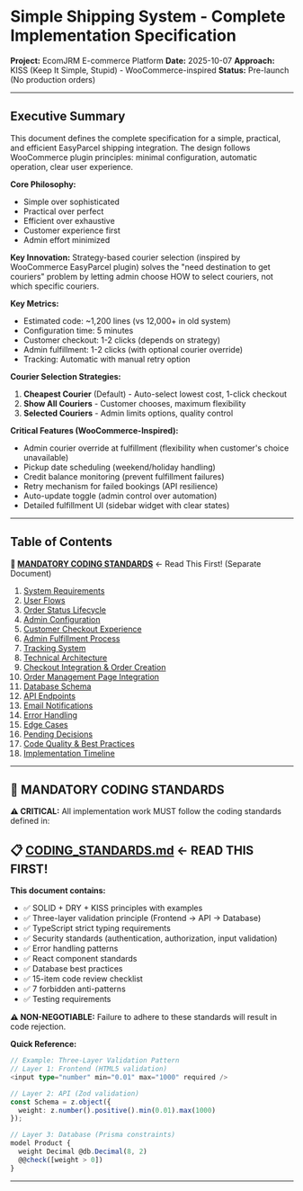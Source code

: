 # Simple Shipping System - Complete Implementation Specification
**Project:** EcomJRM E-commerce Platform
**Date:** 2025-10-07
**Approach:** KISS (Keep It Simple, Stupid) - WooCommerce-inspired
**Status:** Pre-launch (No production orders)

---

## Executive Summary

This document defines the complete specification for a simple, practical, and efficient EasyParcel shipping integration. The design follows WooCommerce plugin principles: minimal configuration, automatic operation, clear user experience.

**Core Philosophy:**
- Simple over sophisticated
- Practical over perfect
- Efficient over exhaustive
- Customer experience first
- Admin effort minimized

**Key Innovation:**
Strategy-based courier selection (inspired by WooCommerce EasyParcel plugin) solves the "need destination to get couriers" problem by letting admin choose HOW to select couriers, not which specific couriers.

**Key Metrics:**
- Estimated code: ~1,200 lines (vs 12,000+ in old system)
- Configuration time: 5 minutes
- Customer checkout: 1-2 clicks (depends on strategy)
- Admin fulfillment: 1-2 clicks (with optional courier override)
- Tracking: Automatic with manual retry option

**Courier Selection Strategies:**
1. **Cheapest Courier** (Default) - Auto-select lowest cost, 1-click checkout
2. **Show All Couriers** - Customer chooses, maximum flexibility
3. **Selected Couriers** - Admin limits options, quality control

**Critical Features (WooCommerce-Inspired):**
- Admin courier override at fulfillment (flexibility when customer's choice unavailable)
- Pickup date scheduling (weekend/holiday handling)
- Credit balance monitoring (prevent fulfillment failures)
- Retry mechanism for failed bookings (API resilience)
- Auto-update toggle (admin control over automation)
- Detailed fulfillment UI (sidebar widget with clear states)

---

## Table of Contents

**🔴 [MANDATORY CODING STANDARDS](./CODING_STANDARDS.md)** ← Read This First! (Separate Document)

1. [System Requirements](#system-requirements)
2. [User Flows](#user-flows)
3. [Order Status Lifecycle](#order-status-lifecycle)
4. [Admin Configuration](#admin-configuration)
5. [Customer Checkout Experience](#customer-checkout-experience)
6. [Admin Fulfillment Process](#admin-fulfillment-process)
7. [Tracking System](#tracking-system)
8. [Technical Architecture](#technical-architecture)
9. [Checkout Integration & Order Creation](#checkout-integration--order-creation)
10. [Order Management Page Integration](#order-management-page-integration)
11. [Database Schema](#database-schema)
12. [API Endpoints](#api-endpoints)
13. [Email Notifications](#email-notifications)
14. [Error Handling](#error-handling)
15. [Edge Cases](#edge-cases)
16. [Pending Decisions](#pending-decisions)
17. [Code Quality & Best Practices](#code-quality--best-practices)
18. [Implementation Timeline](#implementation-timeline)

---

## 🔴 MANDATORY CODING STANDARDS

**⚠️ CRITICAL:** All implementation work MUST follow the coding standards defined in:

## **📋 [CODING_STANDARDS.md](./CODING_STANDARDS.md) ← READ THIS FIRST!**

**This document contains:**
- ✅ SOLID + DRY + KISS principles with examples
- ✅ Three-layer validation principle (Frontend → API → Database)
- ✅ TypeScript strict typing requirements
- ✅ Security standards (authentication, authorization, input validation)
- ✅ Error handling patterns
- ✅ React component standards
- ✅ Database best practices
- ✅ 15-item code review checklist
- ✅ 7 forbidden anti-patterns
- ✅ Testing requirements

**⚠️ NON-NEGOTIABLE:** Failure to adhere to these standards will result in code rejection.

**Quick Reference:**
```typescript
// Example: Three-Layer Validation Pattern
// Layer 1: Frontend (HTML5 validation)
<input type="number" min="0.01" max="1000" required />

// Layer 2: API (Zod validation)
const Schema = z.object({
  weight: z.number().positive().min(0.01).max(1000)
});

// Layer 3: Database (Prisma constraints)
model Product {
  weight Decimal @db.Decimal(8, 2)
  @@check([weight > 0])
}
```

---
